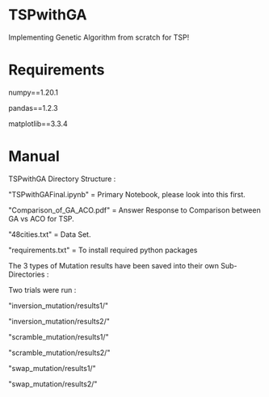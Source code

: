 # TSPwithGA
Implementing Genetic Algorithm from scratch for TSP!

# Requirements
numpy==1.20.1

pandas==1.2.3

matplotlib==3.3.4

# Manual
TSPwithGA Directory Structure :

"TSPwithGAFinal.ipynb" = Primary Notebook, please look into this first.

"Comparison_of_GA_ACO.pdf" = Answer Response to Comparison between GA vs ACO for TSP.

"48cities.txt" = Data Set.

"requirements.txt" = To install required python packages

The 3 types of Mutation results have been saved into their own Sub-Directories : 

Two trials were run : 

"inversion_mutation/results1/"

"inversion_mutation/results2/"

"scramble_mutation/results1/"

"scramble_mutation/results2/"

"swap_mutation/results1/"

"swap_mutation/results2/"
